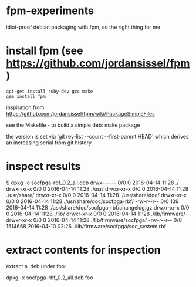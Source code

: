 # fpm-experiments
idiot-proof debian packaging with fpm, so the right thing for me


# install fpm (see https://github.com/jordansissel/fpm)

    apt-get install ruby-dev gcc make
    gem install fpm

inspiration from: https://github.com/jordansissel/fpm/wiki/PackageSimpleFiles

see the Makefile - to build a simple deb: make package

the version is set via 'git rev-list --count --first-parent HEAD' which derives
an increasing serial from git history

# inspect results

$ dpkg -c socfpga-rbf_0.2_all.deb
drwx------ 0/0               0 2016-04-14 11:28 ./
drwxr-xr-x 0/0               0 2016-04-14 11:28 ./usr/
drwxr-xr-x 0/0               0 2016-04-14 11:28 ./usr/share/
drwxr-xr-x 0/0               0 2016-04-14 11:28 ./usr/share/doc/
drwxr-xr-x 0/0               0 2016-04-14 11:28 ./usr/share/doc/socfpga-rbf/
-rw-r--r-- 0/0             139 2016-04-14 11:28 ./usr/share/doc/socfpga-rbf/changelog.gz
drwxr-xr-x 0/0               0 2016-04-14 11:28 ./lib/
drwxr-xr-x 0/0               0 2016-04-14 11:28 ./lib/firmware/
drwxr-xr-x 0/0               0 2016-04-14 11:28 ./lib/firmware/socfpga/
-rw-r--r-- 0/0         1514668 2016-04-10 02:26 ./lib/firmware/socfpga/soc_system.rbf

# extract contents for inspection

extract a .deb under foo:

   dpkg -x socfpga-rbf_0.2_all.deb foo